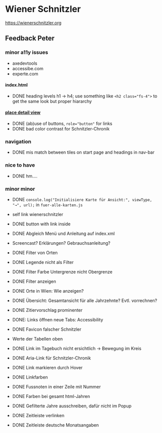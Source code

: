 # Wiener Schnitzler
https://wienerschnitzler.org

## Feedback Peter

### minor a11y issues
* axedevtools
* accessibe.com
* experte.com
#### index.html
* DONE heading levels h1 -> h4; use something like `<h2 class="fs-4">` to get the same look but proper hiararchy

#### [place detail view](https://wienerschnitzler.org/pmb190698.html)
* DONE (ab)use of buttons, `role="button"` for links
* DONE bad color contrast for Schnitzler-Chronik

### navigation
* DONE mis match between tiles on start page and headings in nav-bar

### nice to have
* DONE hm....

### minor minor
* DONE `console.log("Initialisiere Karte für Ansicht:", viewType, "→", url);` in `fuer-alle-karten.js`

* self link wienerschnitzler 
* DONE button with link inside
* DONE Abgleich Menü und Anleitung auf index.xml
* Screencast? Erklärungen? Gebrauchsanleitung?
* DONE Filter von Orten
* DONE Legende nicht als Filter
* DONE Filter Farbe Untergrenze nicht Obergrenze
* DONE Filter anzeigen
* DONE Orte in Wien: Wie anzeigen?
* DONE Übersicht: Gesamtansicht für alle Jahrzehnte? Evtl. vorrechnen?
* DONE Zitiervorschlag prominenter
* DONE: Links öffnen neue Tabs: Accessibility
* DONE Favicon falscher Schnitzler 
* Werte der Tabellen oben
* DONE Link im Tagebuch nicht ersichtlich -> Bewegung im Kreis
* DONE Aria-Link für Schnitzler-Chronik
* DONE Link markieren durch Hover
* DONE Linkfarben
* DONE Fussnoten in einer Zeile mit Nummer
* DONE Farben bei gesamt html-Jahren
* DONE Gefilterte Jahre ausschreiben, dafür nicht im Popup
* DONE Zeitleiste verlinken
* DONE Zeitleiste deutsche Monatsangaben
